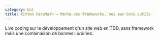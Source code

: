 ```yaml
---
category: bbl
title: Kitten FaceMash – Marre des frameworks, oui aux bons outils
---
```

Live coding sur le développement d'un site web en TDD, sans framework mais une combinaison de bonnes librairies.